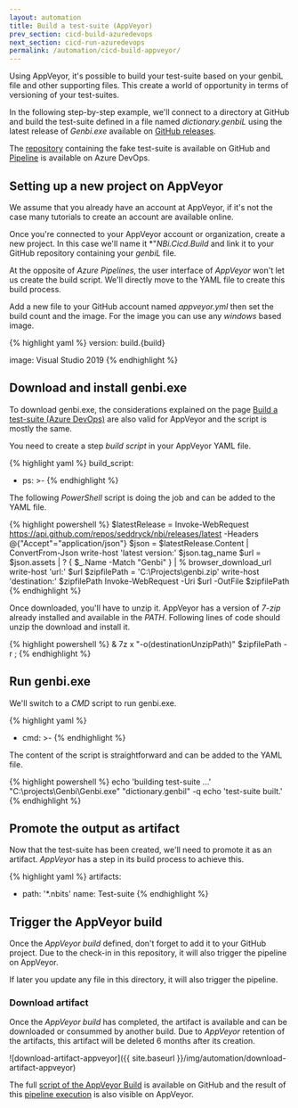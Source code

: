```yaml
---
layout: automation
title: Build a test-suite (AppVeyor)
prev_section: cicd-build-azuredevops
next_section: cicd-run-azuredevops
permalink: /automation/cicd-build-appveyor/
---
```

Using AppVeyor, it's possible to build your test-suite based on your genbiL file and other supporting files. This create a world of opportunity in terms of versioning of your test-suites.

In the following step-by-step example, we'll connect to a directory at GitHub and build the test-suite defined in a file named *dictionary.genbiL* using the latest release of *Genbi.exe* available on [GitHub releases](https://github.com/seddryck/nbi/releases/latest).

The [repository](https://github.com/seddryck/nbi.cicd.build) containing the fake test-suite is available on GitHub and [Pipeline](https://seddryck.visualstudio.com/NBi.Cicd.Build/_build) is available on Azure DevOps.

## Setting up a new project on AppVeyor

We assume that you already have an account at AppVeyor, if it's not the case many tutorials to create an account are available online.

Once you're connected to your AppVeyor account or organization, create a new project. In this case we'll name it *"*NBi.Cicd.Build* and link it to your GitHub repository containing your *genbiL* file.

At the opposite of *Azure Pipelines*, the user interface of *AppVeyor* won't let us create the build script. We'll directly move to the YAML file to create this build process.

Add a new file to your GitHub account named *appveyor.yml* then set the build count and the image. For the image you can use any *windows* based image.

{% highlight yaml %}
version: build.{build}

image: Visual Studio 2019
{% endhighlight %}

## Download and install genbi.exe

To download genbi.exe, the considerations explained on the page [Build a test-suite (Azure DevOps)](../automation/cicd-build-azuredevops/#download-and-install-genbiexe) are also valid for AppVeyor and the script is mostly the same.

You need to create a step *build script* in your AppVeyor YAML file.

{% highlight yaml %}
build_script:

- ps: >-
{% endhighlight %}

The following *PowerShell* script is doing the job and can be added to the YAML file.

{% highlight powershell %}
    $latestRelease = Invoke-WebRequest https://api.github.com/repos/seddryck/nbi/releases/latest -Headers @{"Accept"="application/json"}
    $json = $latestRelease.Content | ConvertFrom-Json
    write-host 'latest version:' $json.tag_name
    $url = $json.assets | ? { $_.Name -Match "Genbi" }  | % browser_download_url
    write-host 'url:' $url
    $zipfilePath = 'C:\Projects\genbi.zip'
    write-host 'destination:' $zipfilePath
    Invoke-WebRequest -Uri $url -OutFile $zipfilePath
{% endhighlight %}

Once downloaded, you'll have to unzip it. AppVeyor has a version of *7-zip* already installed and available in the *PATH*. Following lines of code should unzip the download and install it.

{% highlight powershell %}
& 7z x "-o$($destinationUnzipPath)" $zipfilePath -r ;
{% endhighlight %}

## Run genbi.exe

We'll switch to a *CMD* script to run genbi.exe. 

{% highlight yaml %}
- cmd: >-
{% endhighlight %}

The content of the script is straightforward and can be added to the YAML file.

{% highlight powershell %}
echo 'building test-suite ...'
"C:\projects\Genbi\Genbi.exe" "dictionary.genbil" -q
echo 'test-suite built.'
{% endhighlight %}

## Promote the output as artifact

Now that the test-suite has been created, we'll need to promote it as an artifact. *AppVeyor* has a step in its build process to achieve this.

{% highlight yaml %}
artifacts:
- path: '*.nbits'
  name: Test-suite
{% endhighlight %}

## Trigger the AppVeyor build

Once the *AppVeyor build* defined, don't forget to add it to your GitHub project. Due to the check-in in this repository, it will also trigger the pipeline on AppVeyor.

If later you update any file in this directory, it will also trigger the pipeline.

### Download artifact

Once the *AppVeyor build* has completed, the artifact is available and can be downloaded or consummed by another build. Due to *AppVeyor* retention of the artifacts, this artifact will be deleted 6 months after its creation.

![download-artifact-appveyor]({{ site.baseurl }}/img/automation/download-artifact-appveyor)

The full [script of the AppVeyor Build](https://github.com/Seddryck/NBi.Cicd.Build/blob/master/appveyor.yml) is available on GitHub and the result of this [pipeline execution](https://ci.appveyor.com/project/Seddryck/nbi-cicd-build/history) is also visible on AppVeyor.
